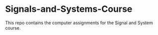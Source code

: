 # Signals-and-Systems-Course
This repo contains the computer assignments for the Signal and System course.

